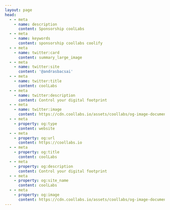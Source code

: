 ```yaml
---
layout: page
head:
  - - meta
    - name: description
      content: Sponsorship coolLabs
  - - meta
    - name: keywords
      content: sponsorship coollabs coolify 
  - - meta
    - name: twitter:card
      content: summary_large_image
  - - meta
    - name: twitter:site
      content: '@andrasbacsai'
  - - meta
    - name: twitter:title
      content: coolLabs
  - - meta
    - name: twitter:description
      content: Control your digital footprint
  - - meta
    - name: twitter:image
      content: https://cdn.coollabs.io/assets/coollabs/og-image-documentation.png
  - - meta
    - property: og:type
      content: website
  - - meta
    - property: og:url
      content: https://coollabs.io
  - - meta
    - property: og:title
      content: coolLabs
  - - meta
    - property: og:description
      content: Control your digital footprint
  - - meta
    - property: og:site_name
      content: coolLabs
  - - meta
    - property: og:image
      content: https://cdn.coollabs.io/assets/coollabs/og-image-documentation.png
---
```

<script setup>
import {
  VPTeamPage,
  VPTeamPageTitle,
  VPTeamMembers
} from 'vitepress/theme'

const members = [
  {
    avatar: 'https://www.github.com/andrasbacsai.png',
    name: 'Andras Bacsai',
    title: 'Indie Hacker',
    links: [
      { icon: 'github', link: 'https://github.com/andrasbacsai' },
      { icon: 'twitter', link: 'https://twitter.com/andrasbacsai' }
    ]
  },
]
</script>

<VPTeamPage>
  <VPTeamPageTitle>
    <template #title>
      Who we are?
    </template>
    <template #lead>
      The development of Coolify is guided by the following members and our awesome community over Twitter/Discord/Github.
    </template>
  </VPTeamPageTitle>
  <VPTeamMembers
    :members="members"
  />
</VPTeamPage>
